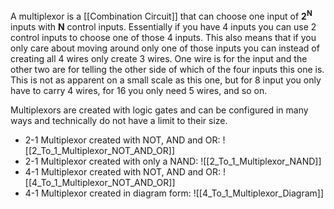 A multiplexor is a [[Combination Circuit]] that can choose one input of **2<sup>N</sup>** inputs with **N** control inputs. 
	Essentially if you have 4 inputs you can use 2 control inputs to choose one of those 4 inputs. This also means that if you only care about moving around only one of those inputs you can instead of creating all 4 wires only create 3 wires. One wire is for the input and the other two are for telling the other side of which of the four inputs this one is. This is not as apparent on a small scale as this one, but for 8 input you only have to carry 4 wires, for 16 you only need 5 wires, and so on.

Multiplexors are created with logic gates and can be configured in many ways and technically do not have a limit to their size.

- 2-1 Multiplexor created with NOT, AND and OR: ![[2_To_1_Multiplexor_NOT_AND_OR]]
- 2-1 Multiplexor created with only a NAND: ![[2_To_1_Multiplexor_NAND]]
- 4-1 Multiplexor created with NOT, AND and OR: ![[4_To_1_Multiplexor_NOT_AND_OR]]
- 4-1 Multiplexor created in diagram form: ![[4_To_1_Multiplexor_Diagram]]